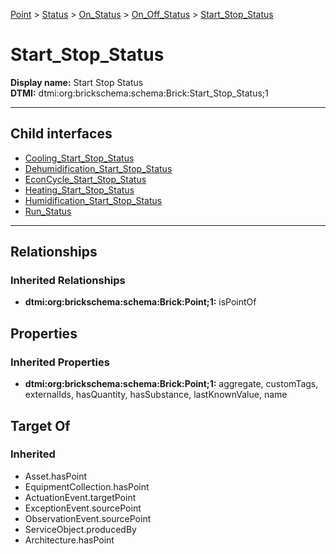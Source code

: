 [Point](../../../../Point.md) > [Status](../../../Status.md) > [On_Status](../../On_Status.md) > [On_Off_Status](../On_Off_Status.md) > [Start_Stop_Status](.)
# Start_Stop_Status

**Display name:** Start Stop Status<br />
**DTMI:** dtmi:org:brickschema:schema:Brick:Start_Stop_Status;1

---


## Child interfaces
* [Cooling_Start_Stop_Status](Cooling_Start_Stop_Status.md)
* [Dehumidification_Start_Stop_Status](Dehumidification_Start_Stop_Status.md)
* [EconCycle_Start_Stop_Status](EconCycle_Start_Stop_Status.md)
* [Heating_Start_Stop_Status](Heating_Start_Stop_Status.md)
* [Humidification_Start_Stop_Status](Humidification_Start_Stop_Status.md)
* [Run_Status](Run_Status/Run_Status.md)

---
## Relationships
### Inherited Relationships
* **dtmi:org:brickschema:schema:Brick:Point;1:** isPointOf
## Properties
### Inherited Properties
* **dtmi:org:brickschema:schema:Brick:Point;1:** aggregate, customTags, externalIds, hasQuantity, hasSubstance, lastKnownValue, name
## Target Of
### Inherited
* Asset.hasPoint
* EquipmentCollection.hasPoint
* ActuationEvent.targetPoint
* ExceptionEvent.sourcePoint
* ObservationEvent.sourcePoint
* ServiceObject.producedBy
* Architecture.hasPoint
